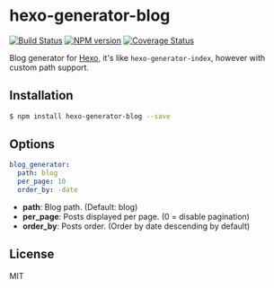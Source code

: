 # hexo-generator-blog

[![Build Status](https://travis-ci.org/jpuncle/hexo-generator-blog.svg?branch=master)](https://travis-ci.org/jpuncle/hexo-generator-blog)  [![NPM version](https://badge.fury.io/js/hexo-generator-blog.svg)](http://badge.fury.io/js/hexo-generator-blog) [![Coverage Status](https://img.shields.io/coveralls/jpuncle/hexo-generator-blog.svg)](https://coveralls.io/r/jpuncle/hexo-generator-blog?branch=master)

Blog generator for [Hexo], it's like `hexo-generator-index`, however with custom path support.

## Installation

``` bash
$ npm install hexo-generator-blog --save
```

## Options

``` yaml
blog_generator:
  path: blog
  per_page: 10
  order_by: -date
```

- **path**: Blog path. (Default: blog)
- **per_page**: Posts displayed per page. (0 = disable pagination)
- **order_by**: Posts order. (Order by date descending by default)

## License

MIT

[Hexo]: http://hexo.io/
